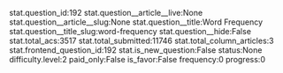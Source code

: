 stat.question_id:192
stat.question__article__live:None
stat.question__article__slug:None
stat.question__title:Word Frequency
stat.question__title_slug:word-frequency
stat.question__hide:False
stat.total_acs:3517
stat.total_submitted:11746
stat.total_column_articles:3
stat.frontend_question_id:192
stat.is_new_question:False
status:None
difficulty.level:2
paid_only:False
is_favor:False
frequency:0
progress:0

